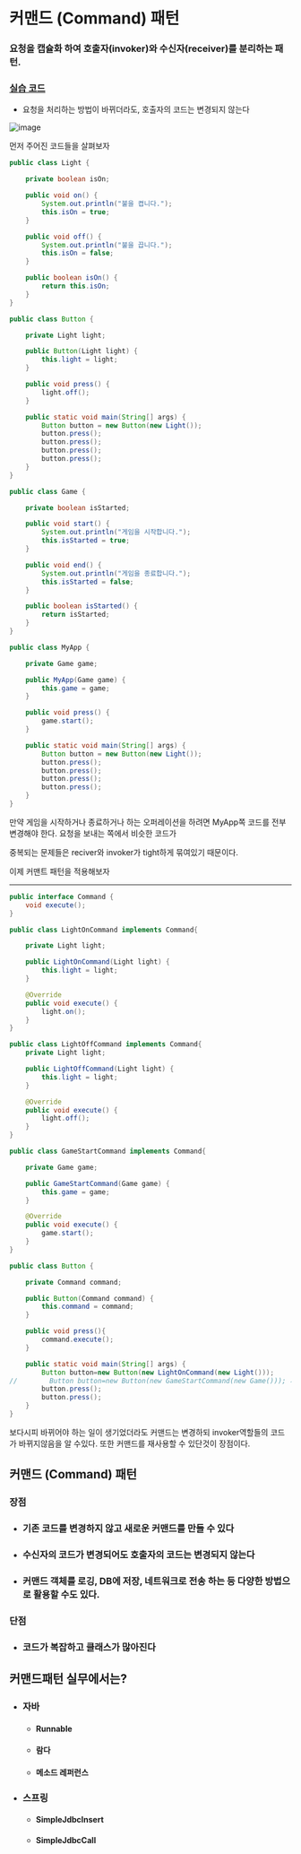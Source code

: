 # 커맨드 (Command) 패턴

### 요청을 캡슐화 하여 호출자(invoker)와 수신자(receiver)를 분리하는 패턴.

### [실습 코드](https://github.com/saechimdaeki/GofDesignPattern-With-Java/blob/main/%ED%96%89%EB%8F%99%20%EA%B4%80%EB%A0%A8%20%EB%94%94%EC%9E%90%EC%9D%B8%20%ED%8C%A8%ED%84%B4/%EC%BB%A4%EB%A7%A8%EB%93%9C%20%ED%8C%A8%ED%84%B4.md)

- 요청을 처리하는 방법이 바뀌더라도, 호출자의 코드는 변경되지 않는다

![image](https://user-images.githubusercontent.com/40031858/142206335-512918f9-1ead-4682-9ecb-911d18cecc58.png)

먼저 주어진 코드들을 살펴보자

```java
public class Light {

    private boolean isOn;

    public void on() {
        System.out.println("불을 켭니다.");
        this.isOn = true;
    }

    public void off() {
        System.out.println("불을 끕니다.");
        this.isOn = false;
    }

    public boolean isOn() {
        return this.isOn;
    }
}
```

```java
public class Button {

    private Light light;

    public Button(Light light) {
        this.light = light;
    }

    public void press() {
        light.off();
    }

    public static void main(String[] args) {
        Button button = new Button(new Light());
        button.press();
        button.press();
        button.press();
        button.press();
    }
}
```

```java
public class Game {

    private boolean isStarted;

    public void start() {
        System.out.println("게임을 시작합니다.");
        this.isStarted = true;
    }

    public void end() {
        System.out.println("게임을 종료합니다.");
        this.isStarted = false;
    }

    public boolean isStarted() {
        return isStarted;
    }
}
```

```java
public class MyApp {

    private Game game;

    public MyApp(Game game) {
        this.game = game;
    }

    public void press() {
        game.start();
    }

    public static void main(String[] args) {
        Button button = new Button(new Light());
        button.press();
        button.press();
        button.press();
        button.press();
    }
}
```

만약  게임을 시작하거나 종료하거나 하는 오퍼레이션을 하려면 MyApp쪽 코드를 전부 변경해야 한다. 요청을 보내는 쪽에서 비슷한 코드가

중복되는 문제들은 reciver와 invoker가 tight하게 묶여있기 때문이다. 



이제 커맨트 패턴을 적용해보자

---

```java
public interface Command {
    void execute();
}
```

```java
public class LightOnCommand implements Command{

    private Light light;

    public LightOnCommand(Light light) {
        this.light = light;
    }

    @Override
    public void execute() {
        light.on();
    }
}
```

```java
public class LightOffCommand implements Command{
    private Light light;

    public LightOffCommand(Light light) {
        this.light = light;
    }

    @Override
    public void execute() {
        light.off();
    }
}
```

```java
public class GameStartCommand implements Command{

    private Game game;

    public GameStartCommand(Game game) {
        this.game = game;
    }

    @Override
    public void execute() {
        game.start();
    }
}
```

```java
public class Button {

    private Command command;

    public Button(Command command) {
        this.command = command;
    }

    public void press(){
        command.execute();
    }

    public static void main(String[] args) {
        Button button=new Button(new LightOnCommand(new Light()));
//        Button button=new Button(new GameStartCommand(new Game())); 게임하고싶다면
        button.press();
        button.press();
    }
}
```

보다시피 바뀌어야 하는 일이 생기었더라도 커맨드는 변경하되 invoker역할들의 코드가 바뀌지않음을 알 수있다. 또한 커맨드를 재사용할 수 있단것이 장점이다.



## 커맨드 (Command) 패턴

### 장점

- ### 기존 코드를 변경하지 않고 새로운 커맨드를 만들 수 있다

- ### 수신자의 코드가 변경되어도 호출자의 코드는 변경되지 않는다

- ### 커맨드 객체를 로깅, DB에 저장, 네트워크로 전송 하는 등 다양한 방법으로 활용할 수도 있다.

### 단점

- ### 코드가 복잡하고 클래스가 많아진다

## 커맨드패턴 실무에서는?

- ### 자바

  - #### Runnable

  - #### 람다

  - #### 메소드 레퍼런스

- ### 스프링

  - #### SimpleJdbcInsert

  - #### SimpleJdbcCall

